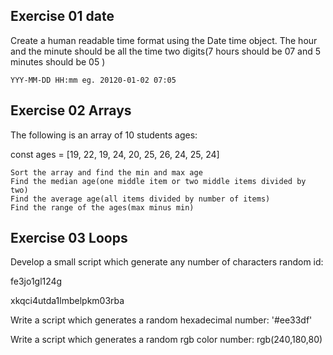 ## Exercise 01 date

Create a human readable time format using the Date time object. The hour and the minute should be all the time two digits(7 hours should be 07 and 5 minutes should be 05 )

    YYY-MM-DD HH:mm eg. 20120-01-02 07:05

## Exercise 02 Arrays

The following is an array of 10 students ages:

const ages = [19, 22, 19, 24, 20, 25, 26, 24, 25, 24]

    Sort the array and find the min and max age
    Find the median age(one middle item or two middle items divided by two)
    Find the average age(all items divided by number of items)
    Find the range of the ages(max minus min)

## Exercise 03 Loops

Develop a small script which generate any number of characters random id:

  fe3jo1gl124g

  xkqci4utda1lmbelpkm03rba

Write a script which generates a random hexadecimal number: '#ee33df'

Write a script which generates a random rgb color number: rgb(240,180,80)
